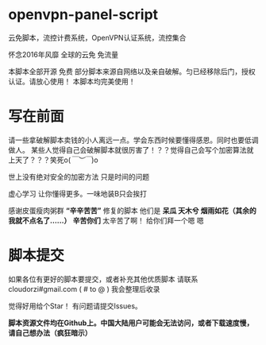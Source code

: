 # openvpn-panel-script
云免脚本，流控计费系统，OpenVPN认证系统，流控集合

怀念2016年风靡 全球的云免 免流量

本脚本全部开源 免费 部分脚本来源自网络以及亲自破解。匀已经移除后门，授权认证。请放心使用！
本脚本均完美使用！

# 写在前面
请一些拿破解脚本卖钱的小人离远一点。学会东西时候要懂得感恩。同时也要低调做人。
某些人觉得自己会破解脚本就很厉害了！？？觉得自己会写个加密算法就上天了？？？笑死o(*￣︶￣*)o

世上没有绝对安全的加密方法 只是时间的问题

虚心学习 让你懂得更多。一味地装B只会挨打

感谢皮蛋瘦肉粥群 **“辛辛苦苦”** 修复的脚本 他们是 **呆瓜 天木兮 烟雨如花（其余的我就不点名了……）**
**辛苦你们**
太辛苦了啊！
给你们拜一个嗯
嗯

# 脚本提交
如果各位有更好的脚本要提交，或者补充其他优质脚本 请联系cloudorzi#gmail.com ( # to @ )
我会整理后收录

觉得好用给个Star！ 有问题请提交Issues。


**脚本资源文件均在Github上。中国大陆用户可能会无法访问，或者下载速度慢，请自己想办法（疯狂暗示）**
